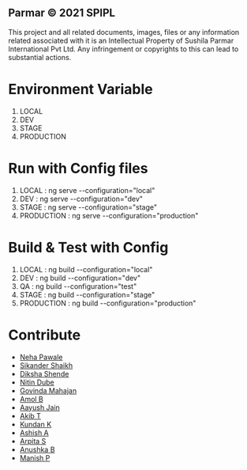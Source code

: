 ## Parmar © 2021 SPIPL 

This project and all related documents, images, files or any information related associated with it is an Intellectual Property of Sushila Parmar International Pvt Ltd. Any infringement or copyrights to this can lead to substantial actions.

# Environment Variable

1.	LOCAL
2.	DEV
3.	STAGE
4.	PRODUCTION

# Run with Config files

1.	LOCAL : ng serve --configuration="local"
2.	DEV : ng serve --configuration="dev"
4.	STAGE : ng serve --configuration="stage"
6.	PRODUCTION : ng serve --configuration="production"

# Build & Test with Config

1.	LOCAL : ng build --configuration="local"
2.	DEV : ng build --configuration="dev"
3.	QA : ng build --configuration="test"
4.	STAGE : ng build --configuration="stage"
5.	PRODUCTION : ng build --configuration="production"

# Contribute

- [Neha Pawale](neha.pawale@gmail.com)
- [Sikander Shaikh](sikandershaikh@parmarinternational.com)
- [Diksha Shende](dikshashende@parmarinternational.com)
- [Nitin Dube](nitindube@parmarinternational.com)
- [Govinda Mahajan](govinda@parmmarglobal.com)
- [Amol B](amolb@parmarinternational.com)
- [Aayush Jain](aayush@parmarinternational.com)
- [Akib T](akib@parmarinternational.com)
- [Kundan K](kundan@parmarinternational.com)
- [Ashish A](ashish@parmarinternational.com)
- [Arpita S](arpitad@parmarinternational.com)
- [Anushka B](anushkab@parmarinternational.com)
- [Manish P](manish@parmarinternational.com)